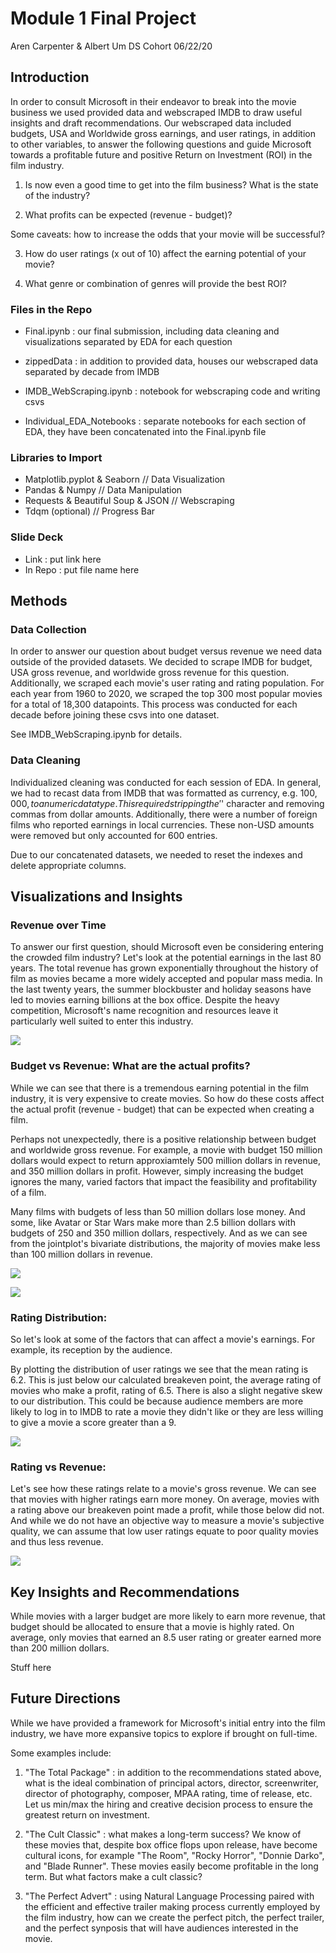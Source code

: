 # Module 1 Final Project

Aren Carpenter & Albert Um
DS Cohort 06/22/20

## Introduction

In order to consult Microsoft in their endeavor to break into the movie business we used provided data and webscraped IMDB to draw useful insights and draft recommendations. Our webscraped data included budgets, USA and Worldwide gross earnings, and user ratings, in addition to other variables, to answer the following questions and guide Microsoft towards a profitable future and positive Return on Investment (ROI) in the film industry.

1) Is now even a good time to get into the film business? What is the state of the industry? 

2) What profits can be expected (revenue - budget)? 

Some caveats: how to increase the odds that your movie will be successful? 

3) How do user ratings (x out of 10) affect the earning potential of your movie?

4) What genre or combination of genres will provide the best ROI? 


### Files in the Repo

- Final.ipynb : our final submission, including data cleaning and visualizations separated by EDA for each question

- zippedData : in addition to provided data, houses our webscraped data separated by decade from IMDB

- IMDB_WebScraping.ipynb : notebook for webscraping code and writing csvs

- Individual_EDA_Notebooks : separate notebooks for each section of EDA, they have been concatenated into the Final.ipynb file


### Libraries to Import

- Matplotlib.pyplot & Seaborn          // Data Visualization
- Pandas & Numpy                       // Data Manipulation
- Requests & Beautiful Soup & JSON     // Webscraping
- Tdqm (optional)                      // Progress Bar


### Slide Deck

- Link : put link here
- In Repo : put file name here


## Methods

### Data Collection

In order to answer our question about budget versus revenue we need data outside of the provided datasets. We decided to scrape IMDB for budget, USA gross revenue, and worldwide gross revenue for this question. Additionally, we scraped each movie's user rating and rating population. For each year from 1960 to 2020, we scraped the top 300 most popular movies for a total of 18,300 datapoints. This process was conducted for each decade before joining these csvs into one dataset. 

See IMDB_WebScraping.ipynb for details.


### Data Cleaning

Individualized cleaning was conducted for each session of EDA. In general, we had to recast data from IMDB that was formatted as currency, e.g. $100,000, to a numeric datatype. This required stripping the '$' character and removing commas from dollar amounts. Additionally, there were a number of foreign films who reported earnings in local currencies. These non-USD amounts were removed but only accounted for 600 entries. 

Due to our concatenated datasets, we needed to reset the indexes and delete appropriate columns. 


## Visualizations and Insights

### Revenue over Time

To answer our first question, should Microsoft even be considering entering the crowded film industry? Let's look at the potential earnings in the last 80 years. The total revenue has grown exponentially throughout the history of film as movies became a more widely accepted and popular mass media. In the last twenty years, the summer blockbuster and holiday seasons have led to movies earning billions at the box office. Despite the heavy competition, Microsoft's name recognition and resources leave it particularly well suited to enter this industry. 

![](Images/Revenue_x_Time.png)


### Budget vs Revenue: What are the actual profits?

While we can see that there is a tremendous earning potential in the film industry, it is very expensive to create movies. So how do these costs affect the actual profit (revenue - budget) that can be expected when creating a film. 

Perhaps not unexpectedly, there is a positive relationship between budget and worldwide gross revenue. For example, a movie with budget 150 million dollars would expect to return approxiamtely 500 million dollars in revenue, and 350 million dollars in profit. However, simply increasing the budget ignores the many, varied factors that impact the feasibility and profitability of a film.

Many films with budgets of less than 50 million dollars lose money. And some, like Avatar or Star Wars make more than 2.5 billion dollars with budgets of 250 and 350 million dollars, respectively. And as we can see from the jointplot's bivariate distributions, the majority of movies make less than 100 million dollars in revenue. 

![](Images/Budget_x_Revenue.png)

![](Images/Budget_x_Revenue_jointplot.png)


### Rating Distribution: 

So let's look at some of the factors that can affect a movie's earnings. For example, its reception by the audience. 

By plotting the distribution of user ratings we see that the mean rating is 6.2. This is just below our calculated breakeven point, the average rating of movies who make a profit, rating of 6.5. There is also a slight negative skew to our distribution. This could be because audience members are more likely to log in to IMDB to rate a movie they didn't like or they are less willing to give a movie a score greater than a 9. 

![](Images/Rating_Dist.png)


### Rating vs Revenue: 

Let's see how these ratings relate to a movie's gross revenue. We can see that movies with higher ratings earn more money. On average, movies with a rating above our breakeven point made a profit, while those below did not. And while we do not have an objective way to measure a movie's subjective quality, we can assume that low user ratings equate to poor quality movies and thus less revenue. 

![](Images/Rev_x_Rating.png)


## Key Insights and Recommendations

While movies with a larger budget are more likely to earn more revenue, that budget should be allocated to ensure that a movie is highly rated. On average, only movies that earned an 8.5 user rating or greater earned more than 200 million dollars.

Stuff here



## Future Directions

While we have provided a framework for Microsoft's initial entry into the film industry, we have more expansive topics to explore if brought on full-time.

Some examples include:

1) "The Total Package" : in addition to the recommendations stated above, what is the ideal combination of principal actors, director, screenwriter, director of photography, composer, MPAA rating, time of release, etc. Let us min/max the hiring and creative decision process to ensure the greatest return on investment.

2) "The Cult Classic" : what makes a long-term success? We know of these movies that, despite box office flops upon release, have become cultural icons, for example "The Room", "Rocky Horror", "Donnie Darko", and "Blade Runner". These movies easily become profitable in the long term. But what factors make a cult classic? 

3) "The Perfect Advert" : using Natural Language Processing paired with the efficient and effective trailer making process currently employed by the film industry, how can we create the perfect pitch, the perfect trailer, and the perfect synposis that will have audiences interested in the movie. 
